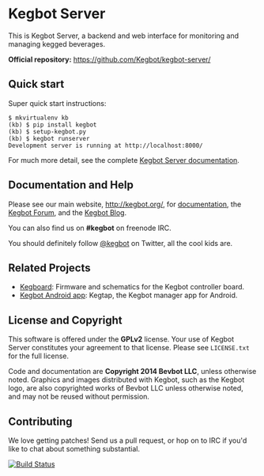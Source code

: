 # Kegbot Server

This is Kegbot Server, a backend and web interface for monitoring
and managing kegged beverages.

**Official repository:** https://github.com/Kegbot/kegbot-server/


## Quick start

Super quick start instructions:

```
$ mkvirtualenv kb
(kb) $ pip install kegbot
(kb) $ setup-kegbot.py
(kb) $ kegbot runserver
Development server is running at http://localhost:8000/
```

For much more detail, see the complete [Kegbot Server documentation](http://kegbot.org/docs/server/).


## Documentation and Help

Please see our main website, http://kegbot.org/, for
[documentation](http://kegbot.org/docs), the
[Kegbot Forum](http://kegbot.org/kegbb/), and the
[Kegbot Blog](http://kegbot.org/blog/).

You can also find us on **#kegbot** on freenode IRC.

You should definitely follow [@kegbot](http://twitter.com/kegbot) on
Twitter, all the cool kids are.


## Related Projects

* [Kegboard](https://github.com/Kegbot/kegboard): Firmware and schematics
  for the Kegbot controller board.
* [Kegbot Android app](https://github.com/Kegbot/kegbot-android): Kegtap,
  the Kegbot manager app for Android.


## License and Copyright

This software is offered under the **GPLv2** license.  Your use of
Kegbot Server constitutes your agreement to that license.  Please see
``LICENSE.txt`` for the full license.

Code and documentation are **Copyright 2014 Bevbot LLC**,
unless otherwise noted.  Graphics and images distributed with Kegbot,
such as the Kegbot logo, are also copyrighted works of Bevbot LLC
unless otherwise noted, and may not be reused without permission.


## Contributing

We love getting patches! Send us a pull request, or hop on to IRC if
you'd like to chat about something substantial.

[![Build Status](https://travis-ci.org/Kegbot/kegbot-server.png?branch=master)](https://travis-ci.org/Kegbot/kegbot-server)

